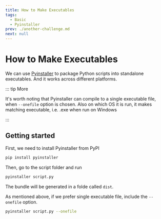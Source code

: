 ```yaml
---
title: How to Make Executables
tags:
  - Basic
  - Pyinstaller
prev: ./another-challenge.md
next: null
---
```


# How to Make Executables

<TagLinks />

We can use [Pyinstaller](https://www.pyinstaller.org) to package Python scripts into standalone executables. And it works across different platforms.

::: tip More

It's worth noting that Pyinstaller can compile to a single executable file, when `--onefile` option is chosen. Also on which OS it is run, it makes matching executable, i.e. .exe when run on Windows

:::

## Getting started

First, we need to install Pyinstaller from PyPI

```sh
pip install pyinstaller
```

Then, go to the script folder and run

```sh
pyinstaller script.py
```

The bundle will be generated in a folde called `dist`.

As mentioned above, if we prefer single executable file, include the `--onefile` option.

```sh
pyinstaller script.py --onefile
```
